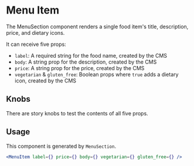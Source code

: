 # Menu Item

The MenuSection component renders a single food item's title, description, price, and dietary icons.

It can receive five props:

- `label`: A required string for the food name, created by the CMS
- `body`: A string prop for the description, created by the CMS
- `price`: A string prop for the price, created by the CMS
- `vegetarian` & `gluten_free`: Boolean props where `true` adds a dietary icon, created by the CMS

## Knobs

There are story knobs to test the contents of all five props.

## Usage

This component is generated by `MenuSection`.

```jsx
<MenuItem label={} price={} body={} vegetarian={} gluten_free={} />
```